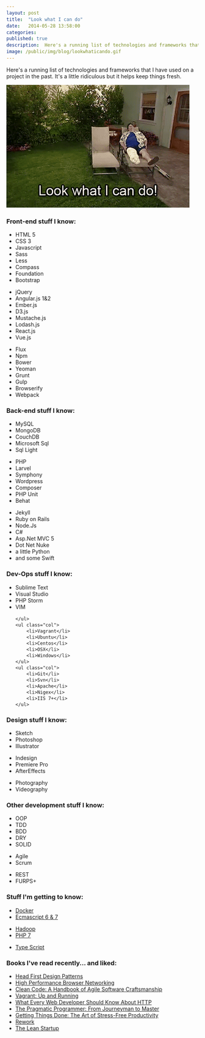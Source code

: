 ```yaml
---
layout: post
title:  "Look what I can do"
date:   2014-05-28 13:58:00
categories:
published: true
description:  Here's a running list of technologies and frameworks that I have used on a project in the past.  It's a little ridiculous but it helps keep things fresh.
image: /public/img/blog/lookwhaticando.gif
---
```


Here's a running list of technologies and frameworks that I have used on a project in the past.  It's a little ridiculous but it helps keep things fresh.

<img src="/public/img/blog/lookwhaticando.gif" alt="Mad tv was awesome"/>

<div class="list list-green">
	<h3 class="rf">Front-end stuff I know:</h3>
	<ul class="col">
		<li>HTML 5</li>
		<li>CSS 3</li>
		<li>Javascript</li>
		<li>Sass</li>
		<li>Less</li>
		<li>Compass</li>
		<li>Foundation</li>
		<li>Bootstrap</li>
	</ul>
	<ul class="col">
		<li>jQuery</li>
		<li>Angular.js 1&2</li>
		<li>Ember.js</li>
		<li>D3.js</li>
		<li>Mustache.js</li>
		<li>Lodash.js</li>
		<li>React.js</li>
		<li>Vue.js</li>
	</ul>
	<ul class="col">
		<li>Flux</li>
		<li>Npm</li>
		<li>Bower</li>
		<li>Yeoman</li>
		<li>Grunt</li>
		<li>Gulp</li>
		<li>Browserify</li>
		<li>Webpack</li>
	</ul>
</div>
<div class="clearfix"></div>

<div class="list list-green">
	<h3 class="rf">Back-end stuff I know:</h3>
	<ul class="col">
		<li>MySQL</li>
		<li>MongoDB</li>
		<li>CouchDB</li>
		<li>Microsoft Sql</li>
		<li>Sql Light</li>
	</ul>
	<ul class="col">
		<li>PHP</li>
		<li>Larvel</li>
		<li>Symphony</li>
		<li>Wordpress</li>
		<li>Composer</li>
		<li>PHP Unit</li>
		<li>Behat</li>
	</ul>
	<ul class="col">
		<li>Jekyll</li>
		<li>Ruby on Rails</li>
		<li>Node.Js</li>
		<li>C#</li>
		<li>Asp.Net MVC 5</li>
		<li>Dot Net Nuke</li>
		<li>a little Python</li>
		<li>and some Swift</li>
	</ul>
</div>
<div class="clearfix"></div>


<div class="list list-green">
	<h3 class="rf">Dev-Ops stuff I know:</h3>
	<ul class="col">
		<li>Sublime Text</li>
		<li>Visual Studio</li>
		<li>PHP Storm</li>
		<li>VIM</li>

	</ul>
	<ul class="col">
		<li>Vagrant</li>
		<li>Ubuntu</li>
		<li>Centos</li>
		<li>OSX</li>
		<li>Windows</li>
	</ul>
	<ul class="col">
		<li>Git</li>
		<li>Svn</li>
		<li>Apache</li>
		<li>Nigex</li>
		<li>IIS 7+</li>
	</ul>
</div>
<div class="clearfix"></div>

<div class="list list-green">
	<h3 class="rf">Design stuff I know:</h3>
	<ul class="col">
		<li>Sketch</li>
		<li>Photoshop</li>
		<li>Illustrator</li>
	</ul>
	<ul class="col">
		<li>Indesign</li>
		<li>Premiere Pro</li>
		<li>AfterEffects</li>
	</ul>
	<ul class="col">
		<li>Photography</li>
		<li>Videography</li>
	</ul>
</div>
<div class="clearfix"></div>

<div class="list list-green">
	<h3 class="rf">Other development stuff I know:</h3>
	<ul class="col">
		<li>OOP</li>
		<li>TDD</li>
		<li>BDD</li>
		<li>DRY</li>
		<li>SOLID</li>
	</ul>
	<ul class="col">
		<li>Agile</li>
		<li>Scrum</li>
	</ul>
	<ul class="col">
		<li>REST</li>
		<li>FURPS+</li>
	</ul>
</div>
<div class="clearfix"></div>

<div class="list list-green">
	<h3 class="rf">Stuff I'm getting to know:</h3>
	<ul class="col">
		<li><a href="https://www.docker.com/">Docker</a></li>
		<li><a href="http://www.ecmascript.org/">Ecmascript 6 & 7</a></li>
	</ul>
	<ul class="col">
		<li><a href="https://hadoop.apache.org/">Hadoop</a></li>
		<li><a href="http://php.net/docs.php">PHP 7</a></li>
	</ul>
	<ul class="col">
		<li><a href="http://www.typescriptlang.org/">Type Script</a></li>
	</ul>
</div>
<div class="clearfix"></div>

<div class="list list-green">
	<h3 class="rf">Books I've read recently... and liked:</h3>
	<ul>
		<li><a href="http://amzn.com/0596007124">Head First Design Patterns </a></li>
		<li><a href="http://amzn.com/1449344763">High Performance Browser Networking</a></li>
		<li><a href="http://amzn.com/0132350882">Clean Code: A Handbook of Agile Software Craftsmanship</a></li>
		<li><a href="http://amzn.com/1449335837">Vagrant: Up and Running</a></li>
		<li><a href="http://amzn.com/B0076Z6VMI">What Every Web Developer Should Know About HTTP</a></li>
		<li><a href="http://amzn.com/020161622X">The Pragmatic Programmer: From Journeyman to Master </a></li>
		<li><a href="http://amzn.com/0142000280">Getting Things Done: The Art of Stress-Free Productivity</a></li>
		<li><a href="http://amzn.com/B002MUAJ2A">Rework</a></li>
		<li><a href="http://amzn.com/0307887898">The Lean Startup</a></li>
	</ul>
</div>
